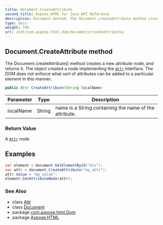 ```yaml
---
title: Document.CreateAttribute
second_title: Aspose.HTML for Java API Reference
description: Document method. The Document.createAttribute method creates a new attribute node and returns it. The object created a node implementing the Attr interface. The DOM does not enforce what sort of attributes can be added to a particular element in this manner
type: docs
weight: 790
url: /net/com.aspose.html.dom/document/createattribute/
---
```

## Document.CreateAttribute method

The Document.createAttribute() method creates a new attribute node, and returns it. The object created a node implementing the [`Attr`](../../attr/) interface. The DOM does not enforce what sort of attributes can be added to a particular element in this manner.

```java
public Attr CreateAttribute(String localName)
```

| Parameter | Type | Description |
| --- | --- | --- |
| localName | String | name is a String containing the name of the attribute. |

### Return Value

A [`Attr`](../../attr/) node.

## Examples

```java
var element = document.GetElementById("div");
var attr = document.CreateAttribute("my_attr");
attr.Value = "my_value";
element.SetAttributeNode(attr);
```

### See Also

* class [Attr](../../attr/)
* class [Document](../)
* package [com.aspose.html.Dom](../../document/)
* package [Aspose.HTML](../../../)
